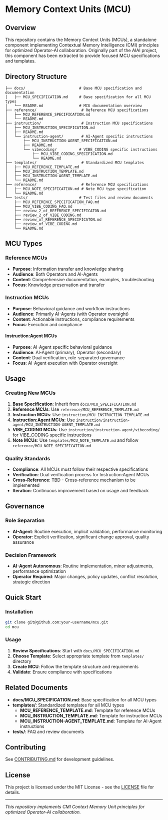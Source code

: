 # Memory Context Units (MCU)

## Overview

This repository contains the Memory Context Units (MCUs), a standalone component implementing Contextual Memory Intelligence (CMI) principles for optimized Operator-AI collaboration. Originally part of the AIAI project, this component has been extracted to provide focused MCU specifications and templates.

## Directory Structure

```
├── docs/                        # Base MCU specification and documentation
│   ├── MCU_SPECIFICATION.md     # Base specification for all MCU types
│   └── README.md                # MCU documentation overview
├── reference/                    # Reference MCU specifications
│   ├── MCU_REFERENCE_SPECIFICATION.md
│   └── README.md
├── instruction/                  # Instruction MCU specifications
│   ├── MCU_INSTRUCTION_SPECIFICATION.md
│   ├── README.md
│   └── instruction-agent/        # AI-Agent specific instructions
│       ├── MCU_INSTRUCTION-AGENT_SPECIFICATION.md
│       ├── README.md
│       └── vibecoding/          # VIBE_CODING specific instructions
│           ├── MCU_VIBE_CODING_SPECIFICATION.md
│           └── README.md
├── templates/                    # Standardized MCU templates
│   ├── MCU_REFERENCE_TEMPLATE.md
│   ├── MCU_INSTRUCTION_TEMPLATE.md
│   ├── MCU_INSTRUCTION-AGENT_TEMPLATE.md
│   └── README.md
├── reference/                    # Reference MCU specifications
│   ├── MCU_NOTE_SPECIFICATION.md # Note MCU type specification
│   └── README.md
└── tests/                       # Test files and review documents
    ├── MCU_REFERENCE_SPECIFICATION_FAQ.md
    ├── MCU_VIBE_CODING_FAQ.md
    ├── review_2_of_REFERENCE_SPECIFICATON.md
    ├── review_2_of_VIBE_CODING.md
    ├── review_of_REFERENCE_SPECIFICATON.md
    ├── review_of_VIBE_CODING.md
    └── README.md
```

## MCU Types

### **Reference MCUs**
- **Purpose**: Information transfer and knowledge sharing
- **Audience**: Both Operators and AI-Agents
- **Content**: Comprehensive documentation, examples, troubleshooting
- **Focus**: Knowledge preservation and transfer

### **Instruction MCUs**
- **Purpose**: Behavioral guidance and workflow instructions
- **Audience**: Primarily AI-Agents (with Operator oversight)
- **Content**: Actionable instructions, compliance requirements
- **Focus**: Execution and compliance

#### **Instruction:Agent MCUs**
- **Purpose**: AI-Agent specific behavioral guidance
- **Audience**: AI-Agent (primary), Operator (secondary)
- **Content**: Dual verification, role-separated governance
- **Focus**: AI-Agent execution with Operator oversight

## Usage

### **Creating New MCUs**
1. **Base Specification**: Inherit from `docs/MCU_SPECIFICATION.md`
2. **Reference MCUs**: Use `reference/MCU_REFERENCE_TEMPLATE.md`
3. **Instruction MCUs**: Use `instruction/MCU_INSTRUCTION_TEMPLATE.md`
4. **Instruction:Agent MCUs**: Use `instruction/instruction-agent/MCU_INSTRUCTION-AGENT_TEMPLATE.md`
5. **VIBE_CODING MCUs**: Use `instruction/instruction-agent/vibecoding/` for VIBE_CODING specific instructions
6. **Note MCUs**: Use `templates/MCU_NOTE_TEMPLATE.md` and follow `reference/MCU_NOTE_SPECIFICATION.md`

### **Quality Standards**
- **Compliance**: All MCUs must follow their respective specifications
- **Verification**: Dual verification process for Instruction:Agent MCUs
- **Cross-Reference**: TBD - Cross-reference mechanism to be implemented
- **Iteration**: Continuous improvement based on usage and feedback

## Governance

### **Role Separation**
- **AI-Agent**: Routine execution, implicit validation, performance monitoring
- **Operator**: Explicit verification, significant change approval, quality assurance

### **Decision Framework**
- **AI-Agent Autonomous**: Routine implementation, minor adjustments, performance optimization
- **Operator Required**: Major changes, policy updates, conflict resolution, strategic direction

## Quick Start

### **Installation**
```bash
git clone git@github.com:your-username/mcu.git
cd mcu
```

### **Usage**
1. **Review Specifications**: Start with `docs/MCU_SPECIFICATION.md`
2. **Choose Template**: Select appropriate template from `templates/` directory
3. **Create MCU**: Follow the template structure and requirements
4. **Validate**: Ensure compliance with specifications

## Related Documents

- **docs/MCU_SPECIFICATION.md**: Base specification for all MCU types
- **templates/**: Standardized templates for all MCU types
  - **MCU_REFERENCE_TEMPLATE.md**: Template for reference MCUs
  - **MCU_INSTRUCTION_TEMPLATE.md**: Template for instruction MCUs
  - **MCU_INSTRUCTION-AGENT_TEMPLATE.md**: Template for AI-Agent instructions
- **tests/**: FAQ and review documents

## Contributing

See [CONTRIBUTING.md](CONTRIBUTING.md) for development guidelines.

## License

This project is licensed under the MIT License - see the [LICENSE](LICENSE) file for details.

---

*This repository implements CMI Context Memory Unit principles for optimized Operator-AI collaboration.*
